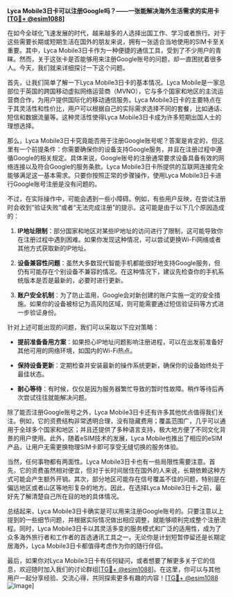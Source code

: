 **Lyca Mobile3日卡可以注册Google吗？——一张能解决海外生活需求的实用卡[[TG💪+ @esim1088](https://t.me/s/esim1088)]**

在如今全球化飞速发展的时代，越来越多的人选择出国工作、学习或者旅行。对于这些需要长期或短期生活在国外的朋友来说，拥有一张适合当地使用的SIM卡至关重要。其中，Lyca Mobile3日卡作为一种便捷的通信工具，受到了不少用户的青睐。然而，关于这张卡是否能够用来注册Google账号的问题，却一直困扰着很多人。今天，我们就来详细探讨一下这个问题。

首先，让我们简单了解一下Lyca Mobile3日卡的基本情况。Lyca Mobile是一家总部位于英国的跨国移动虚拟网络运营商（MVNO），它与多个国家和地区的主流运营商合作，为用户提供国际化的移动通信服务。Lyca Mobile3日卡的主要特点在于其灵活性和性价比，用户可以根据自己的实际需求选择不同的套餐，比如通话、短信和数据流量等。这种灵活性使得Lyca Mobile3日卡成为许多短期出国人士的理想选择。

那么，Lyca Mobile3日卡究竟能否用于注册Google账号呢？答案是肯定的，但这里有一个前提条件：你需要确保你的设备支持Google服务，并且在注册过程中遵循Google的相关规定。具体来说，Google账号的注册通常要求设备具备有效的网络连接以及符合Google的服务条款。Lyca Mobile3日卡所提供的互联网连接完全能够满足这一基本需求。只要你按照正常的步骤操作，使用Lyca Mobile3日卡进行Google账号注册是没有问题的。

不过，在实际操作中，可能会遇到一些小障碍。例如，有些用户反映，在尝试注册时会收到“验证失败”或者“无法完成注册”的提示。这可能是由于以下几个原因造成的：

1. **IP地址限制**：部分国家和地区对某些IP地址的访问进行了限制，这可能导致你在注册过程中遇到困难。如果你发现这种情况，可以尝试更换Wi-Fi网络或者其他方式获取新的IP地址。
   
2. **设备兼容性问题**：虽然大多数现代智能手机都能很好地支持Google服务，但仍有可能存在个别设备不兼容的情况。在这种情况下，建议先检查你的手机系统版本是否是最新的，必要时进行更新。

3. **账户安全机制**：为了防止滥用，Google会对新创建的账户实施一定的安全措施。如果你的设备被标记为高风险区域，则可能需要通过短信验证码等方式进一步验证身份。

针对上述可能出现的问题，我们可以采取以下应对策略：

- **提前准备备用方案**：如果担心IP地址问题影响注册进程，可以在出发前准备好其他可用的网络环境，如国内的Wi-Fi热点。
  
- **保持设备更新**：定期检查并安装最新的操作系统更新，确保你的设备始终处于最佳状态。
  
- **耐心等待**：有时候，仅仅是因为服务器繁忙导致的暂时性故障。稍作等待后再次尝试往往就能解决问题。

除了能否注册Google账号之外，Lyca Mobile3日卡还有许多其他优点值得我们关注。例如，它的资费结构非常透明合理，没有隐藏费用；覆盖范围广，几乎可以通用于全球多个国家和地区；并且还提供了多种语言支持，极大地方便了不同文化背景的用户使用。此外，随着eSIM技术的发展，Lyca Mobile也推出了相应的eSIM产品，让用户无需更换物理SIM卡即可享受无缝切换的服务体验。

当然，任何事物都有两面性。Lyca Mobile3日卡也有一些局限性需要注意。首先，它的资费虽然相对便宜，但对于长时间居住在国外的人来说，长期依赖这种方式可能会产生额外开销。其次，部分地区可能存在信号覆盖不佳的问题，特别是在偏远地区或者山区等地形复杂的地方。因此，在选择Lyca Mobile3日卡之前，最好先了解清楚自己所在目的地的具体情况。

总结起来，Lyca Mobile3日卡确实是可以用来注册Google账号的。只要注意以上提到的一些细节问题，并根据实际情况做出相应调整，就能够顺利完成整个注册流程。同时，Lyca Mobile3日卡以其灵活多变的服务模式和广泛的适用性，成为了众多海外旅行者和工作者的首选通讯工具之一。无论你是计划短暂停留还是长期定居海外，Lyca Mobile3日卡都值得考虑作为你的随行伴侣。

最后，如果你对Lyca Mobile3日卡有任何疑问，或者想要了解更多关于它的信息，欢迎随时加入我们的讨论群组[[TG💪+ @esim1088](https://t.me/s/esim1088)]。在这里，你可以与其他用户一起分享经验、交流心得，共同探索更多有趣的内容！[[TG💪+ @esim1088](https://t.me/s/esim1088) ![Image](https://i.postimg.cc/4NQfJmqS/Snipaste-2025-05-13-00-14-12.png)]